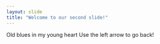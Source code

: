 ```yaml
---
layout: slide
title: "Welcome to our second slide!"
---
```

Old blues in my young heart
Use the left arrow to go back!
